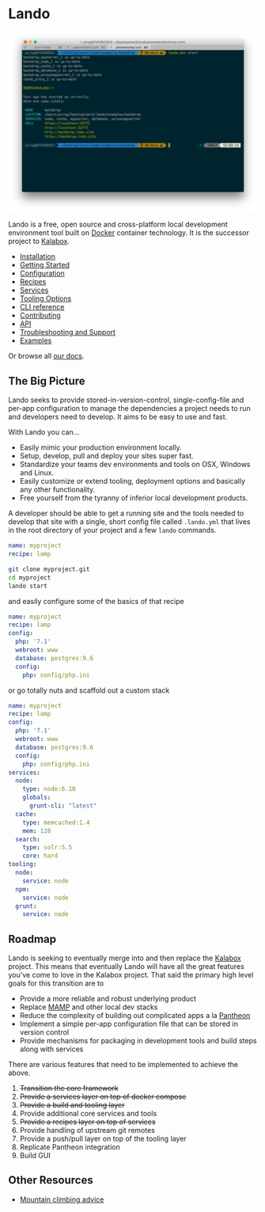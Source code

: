 Lando
=====

![screenshot](./images/lando-screenshot.png)

Lando is a free, open source and cross-platform local development environment tool built on [Docker](http://docker.com) container technology. It is the successor project to [Kalabox](http://kalabox.io).

*   [Installation](http://docs.lndo.io/installation/installing.html)
*   [Getting Started](http://docs.lndo.io/tutorials/basics.html)
*   [Configuration](http://docs.lndo.io/config/lando.html)
*   [Recipes](http://docs.lndo.io/config/services.html)
*   [Services](http://docs.lndo.io/config/services.html)
*   [Tooling Options](http://docs.lndo.io/config/tooling.html)
*   [CLI reference](http://docs.lndo.io/cli/usage.html)
*   [Contributing](http://docs.lndo.io/dev/contributing.html)
*   [API](http://docs.lndo.io/dev/lando.html)
*   [Troubleshooting and Support](http://docs.lndo.io/troubleshooting/logs.html)
*   [Examples](https://github.com/kalabox/lando/tree/master/examples)

Or browse all [our docs](http://docs.lndo.io).

The Big Picture
---------------

Lando seeks to provide stored-in-version-control, single-config-file and per-app configuration to manage the dependencies a project needs to run and developers need to develop. It aims to be easy to use and fast.

With Lando you can...

*   Easily mimic your production environment locally.
*   Setup, develop, pull and deploy your sites super fast.
*   Standardize your teams dev environments and tools on OSX, Windows and Linux.
*   Easily customize or extend tooling, deployment options and basically any other functionality.
*   Free yourself from the tyranny of inferior local development products.

A developer should be able to get a running site and the tools needed to develop that site with a single, short config file called `.lando.yml` that lives in the root directory of your project and a few `lando` commands. 

```yml
name: myproject
recipe: lamp
```

```bash
git clone myproject.git
cd myproject
lando start
```

and easily configure some of the basics of that recipe

```yml
name: myproject
recipe: lamp
config:
  php: '7.1'
  webroot: www
  database: postgres:9.6
  config:
    php: config/php.ini
```

or go totally nuts and scaffold out a custom stack

```yml
name: myproject
recipe: lamp
config:
  php: '7.1'
  webroot: www
  database: postgres:9.6
  config:
    php: config/php.ini
services:
  node:
    type: node:6.10
    globals:
      grunt-cli: "latest"
  cache:
    type: memcached:1.4
    mem: 128
  search:
    type: solr:5.5
    core: hard
tooling:
  node:
    service: node
  npm:
    service: node
  grunt:
    service: node
```

Roadmap
-------

Lando is seeking to eventually merge into and then replace the [Kalabox](http://kalabox.io) project. This means that eventually Lando will have all the great features you've come to love in the Kalabox project. That said the primary high level goals for this transition are to

*   Provide a more reliable and robust underlying product
*   Replace [MAMP](http://mamp.info) and other local dev stacks
*   Reduce the complexity of building out complicated apps a la [Pantheon](http://pantheon.io)
*   Implement a simple per-app configuration file that can be stored in version control
*   Provide mechanisms for packaging in development tools and build steps along with services

There are various features that need to be implemented to achieve the above.

1.  ~~Transition the core framework~~
2.  ~~Provide a services layer on top of docker compose~~
3.  ~~Provide a build and tooling layer~~
4.  Provide additional core services and tools
5.  ~~Provide a recipes layer on top of services~~
6.  Provide handling of upstream git remotes
7.  Provide a push/pull layer on top of the tooling layer
8.  Replicate Pantheon integration
9.  Build GUI

Other Resources
---------------

*   [Mountain climbing advice](https://www.youtube.com/watch?v=tkBVDh7my9Q)
